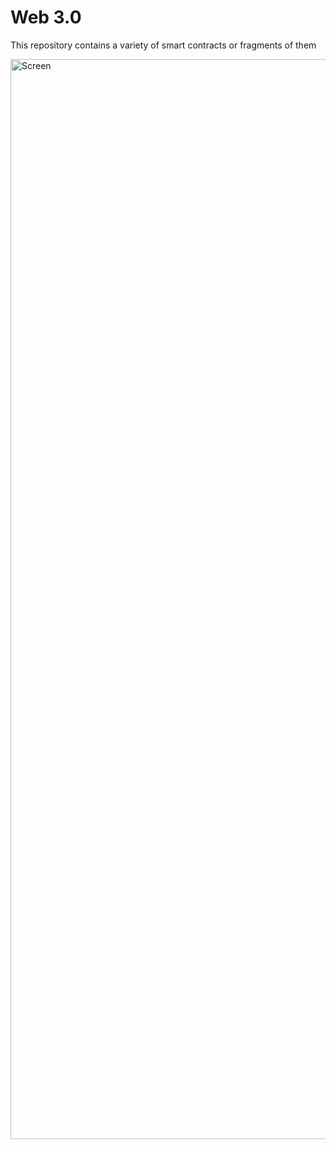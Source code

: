 # Web 3.0
This repository contains a variety of smart contracts or fragments of them

<img width="1728" alt="Screen" src="https://user-images.githubusercontent.com/92649325/200561139-e62c856a-32d6-4a91-ad8f-8c9c80196f49.png">
